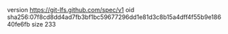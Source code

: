version https://git-lfs.github.com/spec/v1
oid sha256:07f8cd8dd4ad7fb3bf1bc59677296dd1e81d3c8b15a4dff4f55b9e18640fe6fb
size 233
